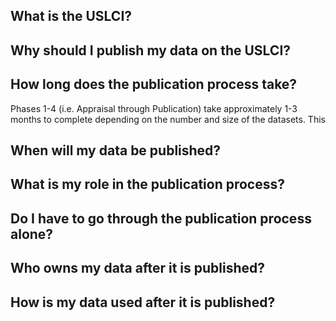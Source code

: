 ## What is the USLCI?

## Why should I publish my data on the USLCI?

## How long does the publication process take?
Phases 1-4 (i.e. Appraisal through Publication) take approximately 1-3 months to complete depending on the number and size of the datasets.  This

## When will my data be published?

## What is my role in the publication process?

## Do I have to go through the publication process alone?

## Who owns my data after it is published?

## How is my data used after it is published?
